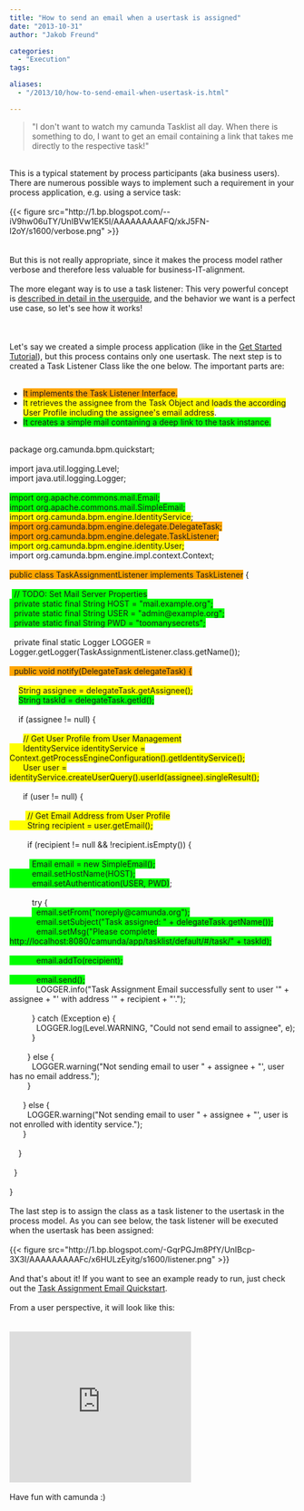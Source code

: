 ```yaml
---
title: "How to send an email when a usertask is assigned"
date: "2013-10-31"
author: "Jakob Freund"

categories:
  - "Execution"
tags: 

aliases:
  - "/2013/10/how-to-send-email-when-usertask-is.html"

---
```


<div>
<blockquote class="tr_bq">
"I don't want to watch my camunda Tasklist all day. When there is something to do, I want to get an email containing a link that takes me directly to the respective task!"</blockquote>
<br />
This is a typical statement by process participants (aka business users). There are numerous possible ways to implement such a requirement in your process application, e.g. using a service task:<br />
<br />
{{< figure src="http://1.bp.blogspot.com/--iV9hw06uTY/UnIBVw1EK5I/AAAAAAAAAFQ/xkJ5FN-l2oY/s1600/verbose.png" >}}
<br />
<div class="separator" style="clear: both; text-align: center;">
</div>
<br />
<br />
But this is not really appropriate, since it makes the process model rather verbose and therefore less valuable for business-IT-alignment.<br />
<br />
The more elegant way is to use a task listener: This very powerful concept is&nbsp;<a href="http://docs.camunda.org/latest/guides/user-guide/#process-engine-delegation-code-task-listener">described in detail in the userguide</a>, and the behavior we want is a perfect use case, so let's see how it works!<br />
<br />
<a name='more'></a><br />
<br />
Let's say we created a simple process application (like in the <a href="http://docs.camunda.org/latest/guides/getting-started-guides/developing-process-applications/">Get Started Tutorial</a>), but this process contains only one usertask. The next step is to created a Task Listener Class like the one below. The important parts are:<br />
<br />
<ul>
<li><span style="background-color: orange;">It implements the Task Listener Interface.</span></li>
<li><span style="background-color: yellow;">It retrieves the assignee from the Task Object and loads the according User Profile including the assignee's email address</span>.</li>
<li><span style="background-color: lime;">It creates a simple mail containing a deep link to the task instance.</span></li>
</ul>
<br />
package org.camunda.bpm.quickstart;<br />
<br />
import java.util.logging.Level;<br />
import java.util.logging.Logger;<br />
<br />
<span style="background-color: lime;">import org.apache.commons.mail.Email;</span><br />
<span style="background-color: lime;">import org.apache.commons.mail.SimpleEmail;</span><br />
<span style="background-color: yellow;">import org.camunda.bpm.engine.IdentityService</span>;<br />
<span style="background-color: orange;">import org.camunda.bpm.engine.delegate.DelegateTask;</span><br />
<span style="background-color: orange;">import org.camunda.bpm.engine.delegate.TaskListener;</span><br />
<span style="background-color: yellow;">import org.camunda.bpm.engine.identity.User;</span><br />
import org.camunda.bpm.engine.impl.context.Context;<br />
<br />
<span style="background-color: orange;">public class TaskAssignmentListener implements TaskListener</span> {<br />
<br />
&nbsp;<span style="background-color: lime;"> // TODO: Set Mail Server Properties</span><br />
<span style="background-color: lime;">&nbsp; private static final String HOST = "mail.example.org";</span><br />
<span style="background-color: lime;">&nbsp; private static final String USER = "admin@example.org";</span><br />
<span style="background-color: lime;">&nbsp; private static final String PWD = "toomanysecrets";</span><br />
<br />
&nbsp; private final static Logger LOGGER = Logger.getLogger(TaskAssignmentListener.class.getName());<br />
<br />
<span style="background-color: orange;">&nbsp; public void notify(DelegateTask delegateTask) {</span><br />
<br />
&nbsp; &nbsp; <span style="background-color: yellow;">String assignee = delegateTask.getAssignee();</span><br />
&nbsp; &nbsp; <span style="background-color: lime;">String taskId = delegateTask.getId();</span><br />
<br />
&nbsp; &nbsp; if (assignee != null) {<br />
&nbsp; &nbsp; <br />
&nbsp; &nbsp; &nbsp; <span style="background-color: yellow;">// Get User Profile from User Management</span><br />
<span style="background-color: yellow;">&nbsp; &nbsp; &nbsp; IdentityService identityService = Context.getProcessEngineConfiguration().getIdentityService();</span><br />
<span style="background-color: yellow;">&nbsp; &nbsp; &nbsp; User user = identityService.createUserQuery().userId(assignee).singleResult();</span><br />
<br />
&nbsp; &nbsp; &nbsp; if (user != null) {<br />
&nbsp; &nbsp; &nbsp; <br />
&nbsp; &nbsp; &nbsp; &nbsp;<span style="background-color: yellow;"> // Get Email Address from User Profile</span><br />
<span style="background-color: yellow;">&nbsp; &nbsp; &nbsp; &nbsp; String recipient = user.getEmail();</span><br />
&nbsp; &nbsp; &nbsp; <br />
&nbsp; &nbsp; &nbsp; &nbsp; if (recipient != null &amp;&amp; !recipient.isEmpty()) {<br />
<br />
&nbsp; &nbsp; &nbsp; &nbsp; &nbsp;<span style="background-color: lime;"> Email email = new SimpleEmail();</span><br />
<span style="background-color: lime;">&nbsp; &nbsp; &nbsp; &nbsp; &nbsp; email.setHostName(HOST);</span><br />
<span style="background-color: lime;">&nbsp; &nbsp; &nbsp; &nbsp; &nbsp; email.setAuthentication(USER, PWD)</span>;<br />
<br />
&nbsp; &nbsp; &nbsp; &nbsp; &nbsp; try {<br />
&nbsp; &nbsp; &nbsp; &nbsp; &nbsp; <span style="background-color: lime;">&nbsp; email.setFrom("noreply@camunda.org");</span><br />
<span style="background-color: lime;">&nbsp; &nbsp; &nbsp; &nbsp; &nbsp; &nbsp; email.setSubject("Task assigned: " + delegateTask.getName());</span><br />
<span style="background-color: lime;">&nbsp; &nbsp; &nbsp; &nbsp; &nbsp; &nbsp; email.setMsg("Please complete: http://localhost:8080/camunda/app/tasklist/default/#/task/" + taskId);</span><br />
<span style="background-color: lime;"><br /></span>
<span style="background-color: lime;">&nbsp; &nbsp; &nbsp; &nbsp; &nbsp; &nbsp; email.addTo(recipient);</span><br />
<span style="background-color: lime;"><br /></span>
<span style="background-color: lime;">&nbsp; &nbsp; &nbsp; &nbsp; &nbsp; &nbsp; email.send();</span><br />
&nbsp; &nbsp; &nbsp; &nbsp; &nbsp; &nbsp; LOGGER.info("Task Assignment Email successfully sent to user '" + assignee + "' with address '" + recipient + "'."); &nbsp; &nbsp; &nbsp; &nbsp; &nbsp; <br />
<br />
&nbsp; &nbsp; &nbsp; &nbsp; &nbsp; } catch (Exception e) {<br />
&nbsp; &nbsp; &nbsp; &nbsp; &nbsp; &nbsp; LOGGER.log(Level.WARNING, "Could not send email to assignee", e);<br />
&nbsp; &nbsp; &nbsp; &nbsp; &nbsp; }<br />
<br />
&nbsp; &nbsp; &nbsp; &nbsp; } else {<br />
&nbsp; &nbsp; &nbsp; &nbsp; &nbsp; LOGGER.warning("Not sending email to user " + assignee + "', user has no email address.");<br />
&nbsp; &nbsp; &nbsp; &nbsp; }<br />
<br />
&nbsp; &nbsp; &nbsp; } else {<br />
&nbsp; &nbsp; &nbsp; &nbsp; LOGGER.warning("Not sending email to user " + assignee + "', user is not enrolled with identity service.");<br />
&nbsp; &nbsp; &nbsp; }<br />
<br />
&nbsp; &nbsp; }<br />
<br />
&nbsp; }<br />
<br />
}<br />
<br />
The last step is to assign the class as a task listener to the usertask in the process model. As you can see below, the task listener will be executed when the usertask has been assigned:<br />
<br />
{{< figure src="http://1.bp.blogspot.com/-GqrPGJm8PfY/UnIBcp-3X3I/AAAAAAAAAFc/x6HULzEyitg/s1600/listener.png" >}}
<br />
<br />
And that's about it! If you want to see an example ready to run, just check out the <a href="https://github.com/camunda/camunda-quickstarts/tree/master/usertask/task-assignment-email">Task Assignment Email Quickstart</a>.<br />
<br />
From a user perspective, it will look like this:<br />
<div class="separator" style="clear: both; text-align: center;">
<br /></div>
<br />
<object class="BLOGGER-youtube-video" classid="clsid:D27CDB6E-AE6D-11cf-96B8-444553540000" codebase="http://download.macromedia.com/pub/shockwave/cabs/flash/swflash.cab#version=6,0,40,0" data-thumbnail-src="http://i1.ytimg.com/vi/XLEb3R2Nm5k/0.jpg" height="266" width="320"><param name="movie" value="http://www.youtube.com/v/XLEb3R2Nm5k?version=3&f=user_uploads&c=google-webdrive-0&app=youtube_gdata" /><param name="bgcolor" value="#FFFFFF" /><param name="allowFullScreen" value="true" /><embed width="320" height="266"  src="http://www.youtube.com/v/XLEb3R2Nm5k?version=3&f=user_uploads&c=google-webdrive-0&app=youtube_gdata" type="application/x-shockwave-flash" allowfullscreen="true"></embed></object><br />
<br />
Have fun with camunda :)<br />
<br />
</div>